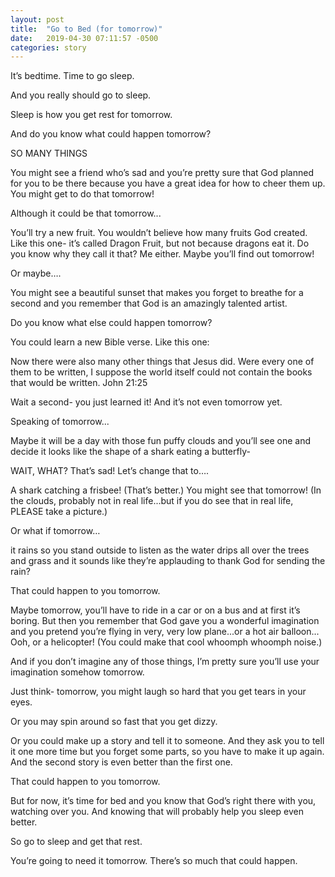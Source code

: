 ```yaml
---
layout: post
title:  "Go to Bed (for tomorrow)"
date:   2019-04-30 07:11:57 -0500
categories: story
---
```


It’s bedtime. Time to go sleep.

And you really should go to sleep.

Sleep is how you get rest for tomorrow.

And do you know what could happen tomorrow?

SO MANY THINGS

You might see a friend who’s sad and you’re pretty sure that God planned for you to be there because you have a great idea for how to cheer them up. You might get to do that tomorrow!

Although it could be that tomorrow...

You’ll try a new fruit. You wouldn’t believe how many fruits God created.  Like this one- it’s called Dragon Fruit, but not because dragons eat it. Do you know why they call it that? Me either. Maybe you’ll find out tomorrow!

Or maybe….

You might see a beautiful sunset that makes you forget to breathe for a second and you remember that God is an amazingly talented artist. 

Do you know what else could happen tomorrow?

You could learn a new Bible verse. Like this one:

Now there were also many other things that Jesus did. Were every one of them to be written, I suppose the world itself could not contain the books that would be written.                                                                           John 21:25

Wait a second- you just learned it! And it’s not even tomorrow yet.

Speaking of tomorrow...

Maybe it will be a day with those fun puffy clouds and you’ll see one and decide it looks like the shape of a shark eating a butterfly-

WAIT, WHAT? That’s sad! Let’s change that to….

A shark catching a frisbee! (That’s better.) You might see that tomorrow! (In the clouds, probably not in real life...but if you do see that in real life, PLEASE take a picture.)

Or what if tomorrow…

it rains so you stand outside to listen as the water drips all over the trees and grass and it sounds like they’re applauding to thank God for sending the rain?

That could happen to you tomorrow. 

Maybe tomorrow, you’ll have to ride in a car or on a bus and at first it’s boring. But then you remember that God gave you a wonderful imagination and you pretend you’re flying in very, very low plane...or a hot air balloon... Ooh, or a helicopter! (You could make that cool whoomph whoomph noise.)

And if you don’t imagine any of those things, I’m pretty sure you’ll use your imagination somehow tomorrow.

Just think- tomorrow, you might laugh so hard that you get tears in your eyes.

Or you may spin around so fast that you get dizzy. 

Or you could make up a story and tell it to someone. And they ask you to tell it one more time but you forget some parts, so you have to make it up again. And the second story is even better than the first one.

That could happen to you tomorrow.

But for now, it’s time for bed and you know that God’s right there with you, watching over you. And knowing that will probably help you sleep even better. 

So go to sleep and get that rest. 

You’re going to need it tomorrow. There’s so much that could happen. 